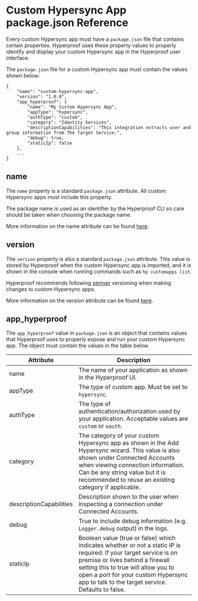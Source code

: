 # Custom Hypersync App package.json Reference

Every custom Hypersync app must have a `package.json` file that contains certain properties. Hyperproof uses these property values to properly identify and display your custom Hypersync app in the Hyperproof user interface.

The `package.json` file for a custom Hypersync app must contain the values shown below:

```
{
    "name": "custom-hypersync-app",
    "version": "1.0.0",
    "app_hyperproof": {
        "name": "My Custom Hypersync App",
        "appType": "hypersync",
        "authType": "custom",
        "category": "Identity Services",
        "descriptionCapabilities": "This integration extracts user and group information from The Target Service.",
        "debug": true,
        "staticIp": false
    },
    ...
}
```

## name

The `name` property is a standard `package.json` attribute. All custom Hypersync apps must include this property.

The package name is used as an identifier by the Hyperproof CLI so care should be taken when choosing the package name.

More information on the name attribute can be found [here](https://docs.npmjs.com/cli/v9/configuring-npm/package-json#name).

## version

The `version` property is also a standard `package.json` attribute. This value is stored by Hyperproof when the custom Hypersync app is imported, and it is shown in the console when running commands such as `hp customapps list`.

Hyperproof recommends following [semver](https://semver.org/) versioning when making changes to custom Hypersync apps.

More information on the version attribute can be found [here](https://docs.npmjs.com/cli/v9/configuring-npm/package-json#name).

## app_hyperproof

The `app_hyperproof` value in `package.json` is an object that contains values that Hyperproof uses to properly expose and run your custom Hypersync app. The object must contain the values in the table below.

| Attribute               | Description                                                                                                                                                                                                                                                                              |
| ----------------------- | ---------------------------------------------------------------------------------------------------------------------------------------------------------------------------------------------------------------------------------------------------------------------------------------- |
| name                    | The name of your application as shown in the Hyperproof UI.                                                                                                                                                                                                                              |
| appType                 | The type of custom app. Must be set to `hypersync`.                                                                                                                                                                                                                                      |
| authType                | The type of authentication/authorization used by your application. Acceptable values are `custom` or `oauth`.                                                                                                                                                                            |
| category                | The category of your custom Hypersync app as shown in the Add Hypersync wizard. This value is also shown under Connected Accounts when viewing connection information. Can be any string value but it is recommended to reuse an existing category if applicable.                        |
| descriptionCapabilities | Description shown to the user when inspecting a connection under Connected Accounts.                                                                                                                                                                                                     |
| debug                   | True to include debug information (e.g. `Logger.debug` output) in the logs.                                                                                                                                                                                                              |
| staticIp                | Boolean value (true or false) which indicates whether or not a static IP is required. If your target service is on premise or lives behind a firewall setting this to true will allow you to open a port for your custom Hypersync app to talk to the target service. Defaults to false. |
